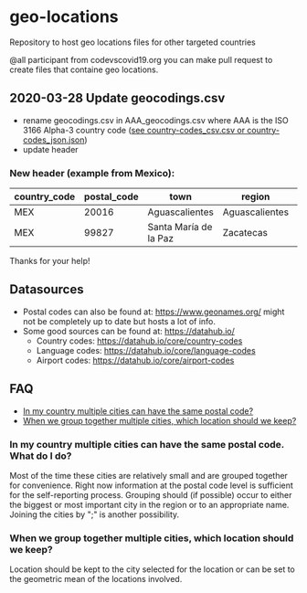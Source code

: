 # geo-locations

Repository to host geo locations files for other targeted countries

@all participant from codevscovid19.org you can make pull request to create files that containe geo locations.

## 2020-03-28 Update geocodings.csv

- rename geocodings.csv in AAA_geocodings.csv where AAA is the ISO 3166 Alpha-3 country code ([see country-codes_csv.csv or country-codes_json.json](data/general/country_codes/))
- update header

### New header (example from Mexico):

| country_code | postal_code | town           | region         | latitude | longitude |
| ------------ | ----------- | -------------- | -------------- | -------- | --------- |
| MEX          | 20016       | Aguascalientes | Aguascalientes | 21.8115  | -102.2957 |
| MEX | 99827 | Santa María de la Paz | Zacatecas | 21.4775 | -103.3036 |

Thanks for your help!

## Datasources
- Postal codes can also be found at: https://www.geonames.org/ might not be completely up to date but hosts a lot of info.
- Some good sources can be found at: https://datahub.io/
  - Country codes: https://datahub.io/core/country-codes
  - Language codes: https://datahub.io/core/language-codes
  - Airport codes: https://datahub.io/core/airport-codes

## FAQ
- [In my country multiple cities can have the same postal code?](#in-my-country-multiple-cities-can-have-the-same-postal-code-what-do-i-do)
- [When we group together multiple cities, which location should we keep?](#when-we-group-together-multiple-cities-which-location-should-we-keep)

### In my country multiple cities can have the same postal code. What do I do?
Most of the time these cities are relatively small and are grouped together for convenience. Right now information at the postal code level is sufficient for the self-reporting process. Grouping should (if possible) occur to either the biggest or most important city in the region or to an appropriate name. Joining the cities by ";" is another possibility.

### When we group together multiple cities, which location should we keep?
Location should be kept to the city selected for the location or can be set to the geometric mean of the locations involved.
